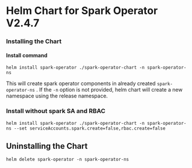 # Helm Chart for Spark Operator V2.4.7

### Installing the Chart

#### Install command
`helm install spark-operator ./spark-operator-chart -n spark-operator-ns`

This will create spark operator components in already created `spark-operator-ns` . If the `-n` option is not provided, helm chart will create a new namespace using the 
release namespace.

### Install without spark SA and RBAC 

`helm install spark-operator ./spark-operator-chart -n spark-operator-ns --set serviceAccounts.spark.create=false,rbac.create=false`

## Uninstalling the Chart

`helm delete spark-operator -n spark-operator-ns`
